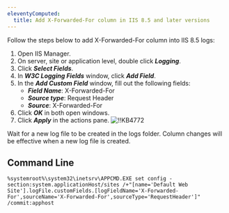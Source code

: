 ```yaml
---
eleventyComputed:
  title: Add X-Forwarded-For column in IIS 8.5 and later versions
---
```

Follow the steps below to add X-Forwarded-For column into IIS 8.5 logs:

1. Open IIS Manager.
1. On server, site or application level, double click ***Logging***.
1. Click ***Select Fields***.
1. In ***W3C Logging Fields*** window, click ***Add Field***.
1. In the ***Add Custom Field*** window, fill out the following fields:
    * ***Field Name***: X-Forwarded-For
    * ***Source type***: Request Header
    * ***Source***: X-Forwarded-For
1. Click ***OK*** in both open windows.
1. Click ***Apply*** in the actions pane.
![!!KB4772](https://cdnweb.devolutions.net/docs/en/kb/KB4772.png)

Wait for a new log file to be created in the logs folder. Column changes will be effective when a new log file is created.

## Command Line
```
%systemroot%\system32\inetsrv\APPCMD.EXE set config -section:system.applicationHost/sites /+"[name='Default Web Site'].logFile.customFields.[logFieldName='X-Forwarded-For',sourceName='X-Forwarded-For',sourceType='RequestHeader']" /commit:apphost
```
